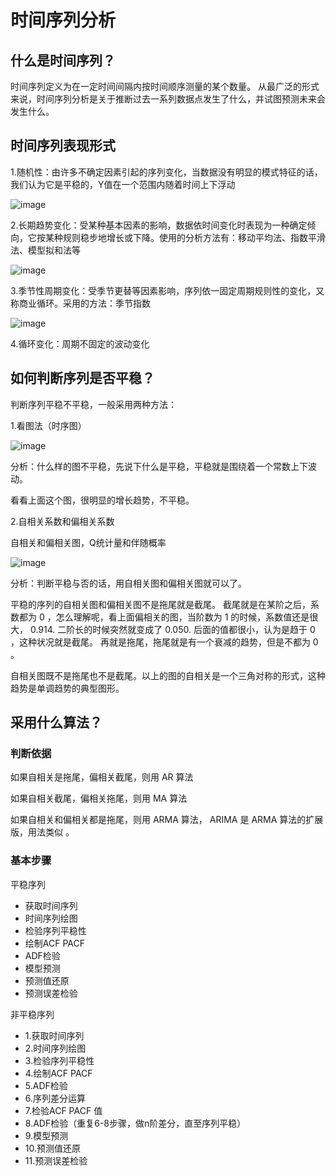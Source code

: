 # 时间序列分析

## 什么是时间序列？
时间序列定义为在一定时间间隔内按时间顺序测量的某个数量。
从最广泛的形式来说，时间序列分析是关于推断过去一系列数据点发生了什么，并试图预测未来会发生什么。

## 时间序列表现形式
1.随机性：由许多不确定因素引起的序列变化，当数据没有明显的模式特征的话，我们认为它是平稳的，Y值在一个范围内随着时间上下浮动

![image](https://user-images.githubusercontent.com/25822507/154907168-4fc59ce4-3dd9-4790-ad60-39e951139ece.png)

2.长期趋势变化：受某种基本因素的影响，数据依时间变化时表现为一种确定倾向，它按某种规则稳步地增长或下降。使用的分析方法有：移动平均法、指数平滑法、模型拟和法等

![image](https://user-images.githubusercontent.com/25822507/154907328-d2d245b5-8ed6-4ec5-90b3-1db30b471fb5.png)

3.季节性周期变化：受季节更替等因素影响，序列依一固定周期规则性的变化，又称商业循环。采用的方法：季节指数

![image](https://user-images.githubusercontent.com/25822507/154907440-4ba4fc83-f267-4160-bd58-a960fa773d7e.png)

4.循环变化：周期不固定的波动变化

## 如何判断序列是否平稳？
判断序列平稳不平稳，一般采用两种方法：

1.看图法（时序图）

![image](https://user-images.githubusercontent.com/25822507/155258835-7c934564-12b4-496c-be5d-03acb0facd82.png)

分析：什么样的图不平稳，先说下什么是平稳，平稳就是围绕着一个常数上下波动。

看看上面这个图，很明显的增长趋势，不平稳。

2.自相关系数和偏相关系数

自相关和偏相关图，Q统计量和伴随概率

![image](https://user-images.githubusercontent.com/25822507/155258917-55ca7a9e-be26-49e5-a017-06d6def8b7c4.png)

分析：判断平稳与否的话，用自相关图和偏相关图就可以了。

平稳的序列的自相关图和偏相关图不是拖尾就是截尾。
截尾就是在某阶之后，系数都为 0 ，怎么理解呢，看上面偏相关的图，当阶数为 1 的时候，系数值还是很大， 0.914. 二阶长的时候突然就变成了 0.050. 后面的值都很小，认为是趋于 0 ，这种状况就是截尾。
再就是拖尾，拖尾就是有一个衰减的趋势，但是不都为 0 。

自相关图既不是拖尾也不是截尾。以上的图的自相关是一个三角对称的形式，这种趋势是单调趋势的典型图形。


## 采用什么算法？

### 判断依据

如果自相关是拖尾，偏相关截尾，则用 AR 算法

如果自相关截尾，偏相关拖尾，则用 MA 算法

如果自相关和偏相关都是拖尾，则用 ARMA 算法， ARIMA 是 ARMA 算法的扩展版，用法类似 。

### 基本步骤 

平稳序列

- 获取时间序列
- 时间序列绘图
- 检验序列平稳性
- 绘制ACF PACF
- ADF检验
- 模型预测
- 预测值还原
- 预测误差检验

非平稳序列

- 1.获取时间序列
- 2.时间序列绘图
- 3.检验序列平稳性
- 4.绘制ACF PACF
- 5.ADF检验
- 6.序列差分运算
- 7.检验ACF PACF 值
- 8.ADF检验（重复6-8步骤，做n阶差分，直至序列平稳）
- 9.模型预测
- 10.预测值还原
- 11.预测误差检验

